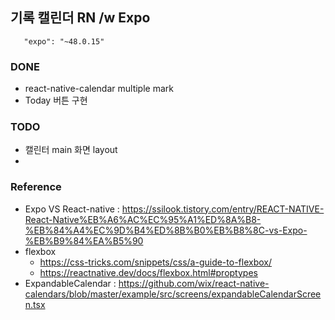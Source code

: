## 기록 캘린더 RN /w Expo

```
   "expo": "~48.0.15"
```

### DONE
* react-native-calendar multiple mark
* Today 버튼 구현

### TODO
* 캘린터 main 화면 layout  
* 


### Reference
* Expo VS React-native : https://ssilook.tistory.com/entry/REACT-NATIVE-React-Native%EB%A6%AC%EC%95%A1%ED%8A%B8-%EB%84%A4%EC%9D%B4%ED%8B%B0%EB%B8%8C-vs-Expo-%EB%B9%84%EA%B5%90
* flexbox 
  * https://css-tricks.com/snippets/css/a-guide-to-flexbox/
  * https://reactnative.dev/docs/flexbox.html#proptypes
* ExpandableCalendar : https://github.com/wix/react-native-calendars/blob/master/example/src/screens/expandableCalendarScreen.tsx
